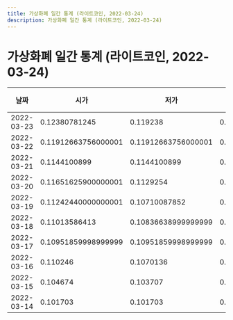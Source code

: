 ```yaml
---
title: 가상화폐 일간 통계 (라이트코인, 2022-03-24)
description: 가상화폐 일간 통계 (라이트코인, 2022-03-24)
---
```


가상화폐 일간 통계 (라이트코인, 2022-03-24)
===

|날짜|시가|저가|고가|종가|비고|
|--|--|--|--|--|--|
|2022-03-23|0.12380781245|0.119238|0.12833661944|0.12833661944|    |
|2022-03-22|0.11912663756000001|0.11912663756000001|0.12109149999999999|0.12097040849|    |
|2022-03-21|0.1144100899|0.1144100899|0.1149294|0.11452449999|    |
|2022-03-20|0.11651625900000001|0.1129254|0.11909566674|0.11470829171|    |
|2022-03-19|0.11242440000000001|0.10710087852|0.11506550219|0.11506550219|    |
|2022-03-18|0.11013586413|0.10836638999999999|0.11202419269000001|0.11202419269000001|    |
|2022-03-17|0.10951859998999999|0.10951859998999999|0.10951859998999999|0.10951859998999999|    |
|2022-03-16|0.110246|0.1070136|0.11286881846999999|0.11286881846999999|    |
|2022-03-15|0.104674|0.103707|0.10906759596|0.10646638439|    |
|2022-03-14|0.101703|0.101703|0.10214280162|0.10210380000000001|    |
